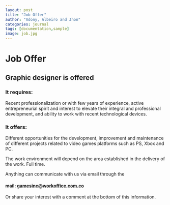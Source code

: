 ```yaml
---
layout: post
title: "Job Offer"
author: "Adony, Albeiro and Jhon"
categories: journal
tags: [documentation,sample]
image: job.jpg
---
```


# Job Offer 
## Graphic designer is offered
### It requires: 
Recent professionalization or with few years of experience, active entrepreneurial spirit and interest to elevate 
their integral and professional development, and ability to work with recent technological devices.

### It offers: 
Different opportunities for the development, improvement and maintenance of different projects related to video games platforms such as PS, Xbox and PC.

The work environment will depend on the area established in the delivery of the work. Full time.

Anything can communicate with us via email through the 
#### mail: gamesinc@workoffice.com.co
Or share your interest with a comment at the bottom of this information.
